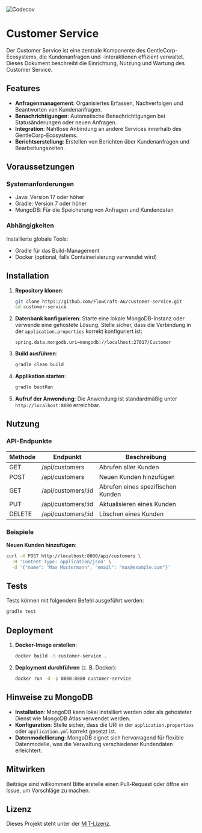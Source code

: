 ![Codecov](https://codecov.io/gh/USERNAME/REPOSITORY/branch/main/graph/badge.svg)

# Customer Service

Der Customer Service ist eine zentrale Komponente des GentleCorp-Ecosystems, die Kundenanfragen und -interaktionen effizient verwaltet. Dieses Dokument beschreibt die Einrichtung, Nutzung und Wartung des Customer Service.

## Features

- **Anfragenmanagement**: Organisiertes Erfassen, Nachverfolgen und Beantworten von Kundenanfragen.
- **Benachrichtigungen**: Automatische Benachrichtigungen bei Statusänderungen oder neuen Anfragen.
- **Integration**: Nahtlose Anbindung an andere Services innerhalb des GentleCorp-Ecosystems.
- **Berichtserstellung**: Erstellen von Berichten über Kundenanfragen und Bearbeitungszeiten.

## Voraussetzungen

### Systemanforderungen

- Java: Version 17 oder höher
- Gradle: Version 7 oder höher
- MongoDB: Für die Speicherung von Anfragen und Kundendaten

### Abhängigkeiten

Installierte globale Tools:

- Gradle für das Build-Management
- Docker (optional, falls Containerisierung verwendet wird)

## Installation

1. **Repository klonen**:
   ```bash
   git clone https://github.com/FlowCraft-AG/customer-service.git
   cd customer-service
   ```

2. **Datenbank konfigurieren**:
   Starte eine lokale MongoDB-Instanz oder verwende eine gehostete Lösung. Stelle sicher, dass die Verbindung in der `application.properties` korrekt konfiguriert ist:
   ```properties
   spring.data.mongodb.uri=mongodb://localhost:27017/Customer
   ```

3. **Build ausführen**:
   ```bash
   gradle clean build
   ```

4. **Applikation starten**:
   ```bash
   gradle bootRun
   ```

5. **Aufruf der Anwendung**:
   Die Anwendung ist standardmäßig unter `http://localhost:8080` erreichbar.

## Nutzung

### API-Endpunkte

| Methode | Endpunkt          | Beschreibung                   |
|---------|-------------------|---------------------------------|
| GET     | /api/customers    | Abrufen aller Kunden           |
| POST    | /api/customers    | Neuen Kunden hinzufügen        |
| GET     | /api/customers/:id| Abrufen eines spezifischen Kunden |
| PUT     | /api/customers/:id| Aktualisieren eines Kunden      |
| DELETE  | /api/customers/:id| Löschen eines Kunden            |

### Beispiele

**Neuen Kunden hinzufügen**:
```bash
curl -X POST http://localhost:8080/api/customers \
  -H 'Content-Type: application/json' \
  -d '{"name": "Max Mustermann", "email": "max@example.com"}'
```

## Tests

Tests können mit folgendem Befehl ausgeführt werden:
```bash
gradle test
```

## Deployment

1. **Docker-Image erstellen**:
   ```bash
   docker build -t customer-service .
   ```

2. **Deployment durchführen** (z. B. Docker):
   ```bash
   docker run -d -p 8080:8080 customer-service
   ```

## Hinweise zu MongoDB

- **Installation**: MongoDB kann lokal installiert werden oder als gehosteter Dienst wie MongoDB Atlas verwendet werden.
- **Konfiguration**: Stelle sicher, dass die URI in der `application.properties` oder `application.yml` korrekt gesetzt ist.
- **Datenmodellierung**: MongoDB eignet sich hervorragend für flexible Datenmodelle, was die Verwaltung verschiedener Kundendaten erleichtert.

## Mitwirken

Beiträge sind willkommen! Bitte erstelle einen Pull-Request oder öffne ein Issue, um Vorschläge zu machen.

## Lizenz

Dieses Projekt steht unter der [MIT-Lizenz](LICENSE).

